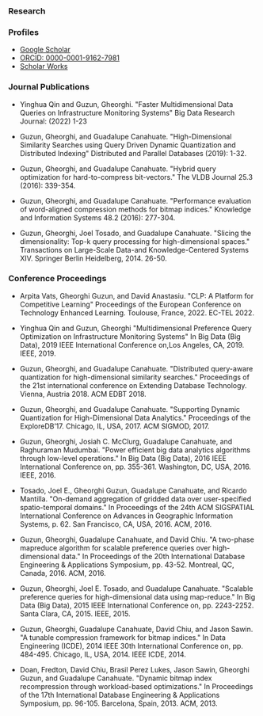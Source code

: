 ### Research


### Profiles

- [Google Scholar](https://scholar.google.com/citations?user=SgOEKR4AAAAJ&hl)
- [ORCID: 0000-0001-9162-7981](https://orcid.org/0000-0001-9162-7981)
- [Scholar Works](https://works.bepress.com/gheorghi-guzun/)

### Journal Publications

- Yinghua Qin and Guzun, Gheorghi. "Faster Multidimensional Data Queries on Infrastructure Monitoring Systems" Big Data Research Journal: (2022) 1-23

- Guzun, Gheorghi, and Guadalupe Canahuate. "High-Dimensional Similarity Searches using Query Driven Dynamic Quantization and Distributed Indexing" Distributed and Parallel Databases (2019): 1-32.

- Guzun, Gheorghi, and Guadalupe Canahuate. "Hybrid query optimization for hard-to-compress bit-vectors." The VLDB Journal 25.3 (2016): 339-354.

- Guzun, Gheorghi, and Guadalupe Canahuate. "Performance evaluation of word-aligned compression methods for bitmap indices." Knowledge and Information Systems 48.2 (2016): 277-304.

- Guzun, Gheorghi, Joel Tosado, and Guadalupe Canahuate. "Slicing the dimensionality: Top-k query processing for high-dimensional spaces." Transactions on Large-Scale Data-and Knowledge-Centered Systems XIV. Springer Berlin Heidelberg, 2014. 26-50.

### Conference Proceedings

- Arpita Vats, Gheorghi Guzun, and David Anastasiu. "CLP: A Platform for Competitive Learning" Proceedings of the European Conference on Technology Enhanced Learning. Toulouse, France, 2022. EC-TEL 2022.

- Yinghua Qin and Guzun, Gheorghi "Multidimensional Preference Query Optimization on Infrastructure Monitoring Systems" In Big Data (Big Data), 2019 IEEE International Conference on,Los Angeles, CA, 2019. IEEE, 2019.

- Guzun, Gheorghi, and Guadalupe Canahuate. "Distributed query-aware quantization for high-dimensional similarity searches." Proceedings of the 21st international conference on Extending Database Technology. Vienna, Austria 2018. ACM EDBT 2018.

- Guzun, Gheorghi, and Guadalupe Canahuate. "Supporting Dynamic Quantization for High-Dimensional Data Analytics." Proceedings of the ExploreDB’17. Chicago, IL, USA, 2017. ACM SIGMOD, 2017.

- Guzun, Gheorghi, Josiah C. McClurg, Guadalupe Canahuate, and Raghuraman Mudumbai. "Power efficient big data analytics algorithms through low-level operations." In Big Data (Big Data), 2016 IEEE International Conference on, pp. 355-361. Washington, DC, USA, 2016. IEEE, 2016.

- Tosado, Joel E., Gheorghi Guzun, Guadalupe Canahuate, and Ricardo Mantilla. "On-demand aggregation of gridded data over user-specified spatio-temporal domains." In Proceedings of the 24th ACM SIGSPATIAL International Conference on Advances in Geographic Information Systems, p. 62. San Francisco, CA, USA, 2016. ACM, 2016.

- Guzun, Gheorghi, Guadalupe Canahuate, and David Chiu. "A two-phase mapreduce algorithm for scalable preference queries over high-dimensional data." In Proceedings of the 20th International Database Engineering & Applications Symposium, pp. 43-52. Montreal, QC, Canada, 2016. ACM, 2016.

- Guzun, Gheorghi, Joel E. Tosado, and Guadalupe Canahuate. "Scalable preference queries for high-dimensional data using map-reduce." In Big Data (Big Data), 2015 IEEE International Conference on, pp. 2243-2252. Santa Clara, CA, 2015. IEEE, 2015.

- Guzun, Gheorghi, Guadalupe Canahuate, David Chiu, and Jason Sawin. "A tunable compression framework for bitmap indices." In Data Engineering (ICDE), 2014 IEEE 30th International Conference on, pp. 484-495. Chicago, IL, USA, 2014. IEEE ICDE, 2014.

- Doan, Fredton, David Chiu, Brasil Perez Lukes, Jason Sawin, Gheorghi Guzun, and Guadalupe Canahuate. "Dynamic bitmap index recompression through workload-based optimizations." In Proceedings of the 17th International Database Engineering & Applications Symposium, pp. 96-105. Barcelona, Spain, 2013. ACM, 2013.
